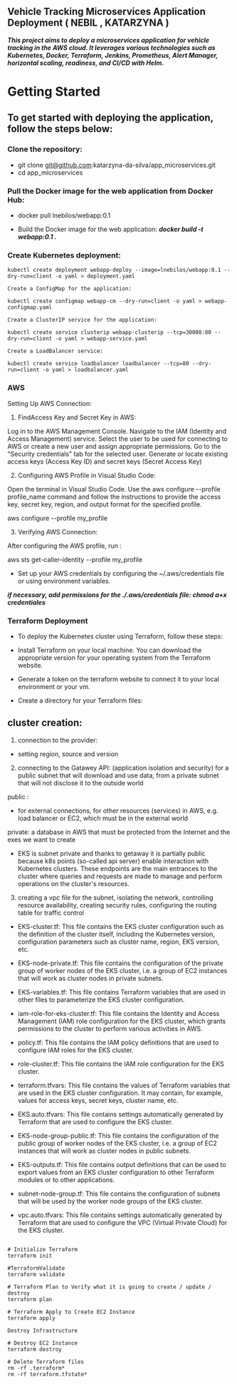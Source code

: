 ## Vehicle Tracking Microservices Application Deployment ( NEBIL , KATARZYNA )

***This project aims to deploy a microservices application for vehicle tracking in the AWS cloud. It leverages various technologies such as Kubernetes, Docker, Terraform, Jenkins, Prometheus, Alert Manager, horizontal scaling, readiness, and CI/CD with Helm.***


# Getting Started

## To get started with deploying the application, follow the steps below:

### Clone the repository:
- git clone git@github.com:katarzyna-da-silva/app_microservices.git
- cd app_microservices

### Pull the Docker image for the web application from Docker Hub:
- docker pull lnebilos/webapp:0.1

- Build the Docker image for the web application:
***docker build -t webapp:0.1 .***

### Create Kubernetes deployment:

````
kubectl create deployment webapp-deploy --image=lnebilos/webapp:0.1 --dry-run=client -o yaml > deployment.yaml

Create a ConfigMap for the application:

kubectl create configmap webapp-cm --dry-run=client -o yaml > webapp-configmap.yaml

Create a ClusterIP service for the application:

kubectl create service clusterip webapp-clusterip --tcp=30080:80 --dry-run=client -o yaml > webapp-service.yaml

Create a LoadBalancer service:

kubectl create service loadbalancer loadbalancer --tcp=80 --dry-run=client -o yaml > loadbalancer.yaml

````

### AWS 
Setting Up AWS Connection: 

1. FindAccess Key and Secret Key in AWS:

Log in to the AWS Management Console.
Navigate to the IAM (Identity and Access Management) service.
Select the user to be used for connecting to AWS or create a new user and assign appropriate permissions.
Go to the "Security credentials" tab for the selected user.
Generate or locate existing access keys (Access Key ID) and secret keys (Secret Access Key)

2. Configuring AWS Profile in Visual Studio Code:

Open the terminal in Visual Studio Code.
Use the aws configure --profile profile_name command and follow the instructions to provide the access key, secret key, region, and output format for the specified profile.

aws configure --profile my_profile

3. Verifying AWS Connection:

After configuring the AWS profile, run : 

aws sts get-caller-identity --profile my_profile

- Set up your AWS credentials by configuring the ~/.aws/credentials file or using environment variables.

***if necessary, add permissions for the ./.aws/credentials file: chmod a+x credentiales***


### Terraform Deployment

- To deploy the Kubernetes cluster using Terraform, follow these steps:

- Install Terraform on your local machine. You can download the appropriate version for your operating system from the Terraform website.

- Generate a token on the terraform website to connect it to your local environment or your vm.

- Create a directory for your Terraform files:


## cluster creation:

1. connection to the provider:
- setting region, source and version

2. connecting to the Gatawey API: (application isolation and security)
for a public subnet that will download and use data, from a private subnet that will not disclose it to the outside world

public :
- for external connections, for other resources (services) in AWS, e.g. load balancer or EC2, which must be in the external world

private: a database in AWS that must be protected from the Internet and the exes we want to create


- EKS is subnet private and thanks to getaway it is partially public because k8s points (so-called api server) enable interaction with Kubernetes clusters. These endpoints are the main entrances to the cluster where queries and requests are made to manage and perform operations on the cluster's resources.


3. creating a vpc file for the subnet, isolating the network, controlling resource availability, creating security rules, configuring the routing table for traffic control

-   EKS-cluster.tf: This file contains the EKS cluster configuration such as the definition of the cluster itself, including the Kubernetes version, configuration parameters such as cluster name, region, EKS version, etc.

-   EKS-node-private.tf: This file contains the configuration of the private group of worker nodes of the EKS cluster, i.e. a group of EC2 instances that will work as cluster nodes in private subnets.

-   EKS-variables.tf: This file contains Terraform variables that are used in other files to parameterize the EKS cluster configuration.

-   iam-role-for-eks-cluster.tf: This file contains the Identity and Access Management (IAM) role configuration for the EKS cluster, which grants permissions to the cluster to perform various activities in AWS.

-   policy.tf: This file contains the IAM policy definitions that are used to configure IAM roles for the EKS cluster.

-   role-cluster.tf: This file contains the IAM role configuration for the EKS cluster.

-   terraform.tfvars: This file contains the values of Terraform variables that are used in the EKS cluster configuration. It may contain, for example, values for access keys, secret keys, cluster name, etc.

-   EKS.auto.tfvars: This file contains settings automatically generated by Terraform that are used to configure the EKS cluster.

-   EKS-node-group-public.tf: This file contains the configuration of the public group of worker nodes of the EKS cluster, i.e. a group of EC2 instances that will work as cluster nodes in public subnets.

-   EKS-outputs.tf: This file contains output definitions that can be used to export values from an EKS cluster configuration to other Terraform modules or to other applications.

-   subnet-node-group.tf: This file contains the configuration of subnets that will be used by the worker node groups of the EKS cluster.

-   vpc.auto.tfvars: This file contains settings automatically generated by Terraform that are used to configure the VPC (Virtual Private Cloud) for the EKS cluster.

````

# Initialize Terraform
terraform init

#TerraformValidate
terraform validate

# Terraform Plan to Verify what it is going to create / update / destroy
terraform plan

# Terraform Apply to Create EC2 Instance
terraform apply

Destroy Infrastructure

# Destroy EC2 Instance
terraform destroy

# Delete Terraform files
rm -rf .terraform*
rm -rf terraform.tfstate*

````